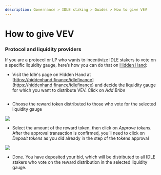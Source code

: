 ```yaml
---
description: Governance > IDLE staking > Guides > How to give VEV
---
```


# How to give VEV

### Protocol and liquidity providers

If you are a protocol or LP who wants to incentivize IDLE stakers to vote on a specific liquidity gauge, here’s how you can do that on [Hidden Hand](https://hiddenhand.finance/idlefinance):&#x20;

* Visit the Idle's page on Hidden Hand at [https://hiddenhand.finance/idlefinance](https://hiddenhand.finance/idlefinance) and decide the liquidity gauge for which you want to distribute VEV. Click on _Add Bribe_

<figure><img src="https://lh5.googleusercontent.com/zy5RemcQvdPJNNyb3gWtus1lMHw3xC0evTMcdFi1Bkv-42jOKI_BxXF8-uCnKZsk-AlhRwLDIturHjSX2MR-iP9MVpbuigFNaBeNtFOmNFY792MdAxmr4_SqEi0xTkVw2E9zyDO2U9Wsz7Lcs7AG3zu_ey7Awvbp7LD4pnw3kF7CDIirV0AX1TLdsQ" alt=""><figcaption></figcaption></figure>

* Choose the reward token distributed to those who vote for the selected liquidity gauge

![](https://lh4.googleusercontent.com/T1lFD00UeiTa7JCSCi9I2WAk8pnCPIjbV1J2-7xELRYys-oOzWvm0\_MV8plD4TpfdSMBebSKhl0o7OGnaCOZ3p71IsFADyoGxaZ3BenIW7BfWIEhk8xlmJ29PmwqWzDh3jEicYy3chgcgP-Xh-o3QQLCqH2EzxagddojCw-R2vPqUGNkIClog0YBbA)

* Select the amount of the reward token, then click on _Approve tokens._ After the approval transaction is confirmed, you’ll need to click on _Deposit tokens_ as you did already in the step of the tokens approval

![](https://lh5.googleusercontent.com/D-zgsAmzsgjV-GtFbi2Ria-en0cDfslI2LGiL9b7xZaB3uVFyCJpXLLPbQQh4E-9JNlb6RcNRpJ7F2soTqyykRZAAZDCjp0GWHdnMr9TqNCYmCDk3\_KGv-GEP1MP1T5hP2Pa8U8TVlXMJVr2WtCrjdN7tVDjaldLTlFAAfDYw2G2TWlyqFg4WGHW1w)

* Done. You have deposited your bid, which will be distributed to all IDLE stakers who vote on the reward distribution in the selected liquidity gauge.
